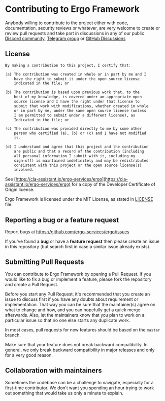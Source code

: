 # Contributing to Ergo Framework

Anybody willing to contribute to the project either with code, documentation, security reviews or whatever, are very 
welcome to create or review pull requests and take part in discussions in any of our public [Discord community](https://discord.gg/sdscxKGV62), 
[Telegram group](https://t.me/ergo_services) or [GitHub Discussions](https://github.com/ergo-services/ergo/discussions)

## License

```txt
By making a contribution to this project, I certify that: 

(a) The contribution was created in whole or in part by me and I
    have the right to submit it under the open source license
    indicated in the file; or

(b) The contribution is based upon previous work that, to the 
    best of my knowledge, is covered under an appropriate open 
    source license and I have the right under that license to   
    submit that work with modifications, whether created in whole
    or in part by me, under the same open source license (unless
    I am permitted to submit under a different license), as 
    Indicated in the file; or

(c) The contribution was provided directly to me by some other
    person who certified (a), (b) or (c) and I have not modified
    it.

(d) I understand and agree that this project and the contribution
    are public and that a record of the contribution (including 
    all personal information I submit with it, including my
    sign-off) is maintained indefinitely and may be redistributed
    consistent with this project or the open source license(s)
    involved.
```
See [https://cla-assistant.io/ergo-services/ergo](https://cla-assistant.io/ergo-services/ergo) for a copy of the Developer Certificate of Origin license.

Ergo Framework is licensed under the MIT License, as stated in [LICENSE](LICENSE) file.

## Reporting a bug or a feature request

Report bugs at https://github.com/ergo-services/ergo/issues

If you've found a **bug** or have a **feature request** then please create an issue in this repository (but search first in case a similar issue already exists).

## Submitting Pull Requests

You can contribute to Ergo Framework by opening a Pull Request. If you would like to fix a bug or 
implement a feature, please fork the repository and create a Pull Request. 

Before you start any Pull Request, it's recommended that you create an issue to discuss first if you have any doubts about requirement or implementation.
That way you can be sure that the maintainer(s) agree on what to change and how, and you can hopefully get a quick merge afterwards.
Also, let the maintainers know that you plan to work on a particular issue so that no one else starts any duplicate work.

In most cases, pull requests for new features should be based on the `master` branch.

Make sure that your feature does not break backward compatibility. In general, we only break backward
compatibility in major releases and only for a very good reason.

## Collaboration with maintainers

Sometimes the codebase can be a challenge to navigate, especially for a first-time contributor. We don't want you 
spending an hour trying to work out something that would take us only a minute to explain.
